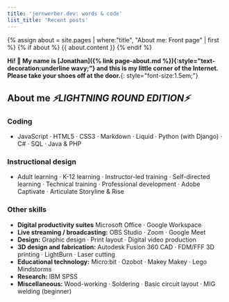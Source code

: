 ```yaml
---
title: 'jernwerber.dev: words & code'
list_title: 'Recent posts'
---
```


{% assign about = site.pages | where:"title", "About me: Front page" | first %}
{% if about %}
{{ about.content }}
{% endif %}

**Hi! 👋 My name is [Jonathan]({% link page-about.md %}){:style="text-decoration:underline wavy;"} and this is my little corner of the Internet. Please take your shoes off at the door.**{: style="font-size:1.5em;"}

## About me _⚡️LIGHTNING ROUND EDITION⚡️_

### Coding
- JavaScript · HTML5 · CSS3 · Markdown · Liquid ·  Python (with Django) · C# · SQL · Java & PHP

### Instructional design
- Adult learning · K-12 learning · Instructor-led training · Self-directed learning · Technical training · Professional development · Adobe Captivate · Articulate Storyline & Rise

### Other skills
- **Digital productivity suites** Microsoft Office · Google Workspace
- **Live streaming / broadcasting:** OBS Studio · Zoom · Google Meet 
- **Design:** Graphic design · Print layout · Digital video production
- **3D design and fabrication:** Autodesk Fusion 360 CAD · FDM/FFF 3D printing · LightBurn · Laser cutting
- **Educational technology:** Micro:bit · Ozobot · Makey Makey · Lego Mindstorms
- **Research:** IBM SPSS
- **Miscellaneous:** Wood-working · Soldering · Basic circuit layout · MIG welding (beginner)

<!-- (This is a place for me to put things to show other people.) -->